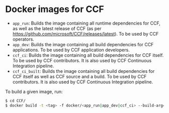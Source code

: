 # Docker images for CCF

- `app_run`: Builds the image containing all runtime dependencies for CCF, as well as the latest release of CCF (as per https://github.com/microsoft/CCF/releases/latest). To be used by CCF operators.
- `app_dev`: Builds the image containing all build dependencies for CCF applications. To be used by CCF application developers.
- `ccf_ci`: Builds the image containing all build dependencies for CCF itself. To be used by CCF contributors. It is also used by CCF Continuous Integration pipeline.
- `ccf_ci_built`: Builds the image containing all build dependencies for CCF itself as well as CCF source and a build. To be used by CCF contributors. It is also used by CCF Continuous Integration pipeline.

To build a given image, run:

```bash
$ cd CCF/
$ docker build -t <tag> -f docker/<app_run|app_dev|ccf_ci> --build-arg="target=<sgx|snp|virtual>" .
```
